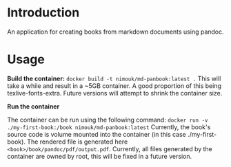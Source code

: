 # Introduction

An application for creating books from markdown documents using pandoc.

# Usage

**Build the container:**
`docker build -t nimouk/md-panbook:latest .`
This will take a while and result in a ~5GB container. A good proportion of this being texlive-fonts-extra. Future versions will attempt to shrink the container size.

**Run the container**

The container can be run using the following command:
`docker run -v ./my-first-book:/book nimouk/md-panbook:latest`
Currently, the book's source code is volume mounted into the container (in this case ./my-first-book).
The rendered file is generated here `<book>/book/pandoc/pdf/output.pdf`. Currently, all files generated by the container are owned by root, this will be fixed in a future version.
